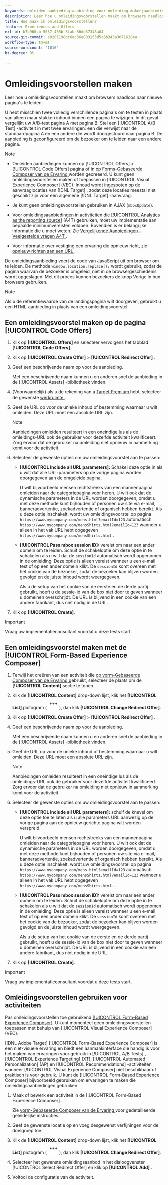 ```yaml
---
keywords: omleiden aanbieding;aanbieding voor omleiding maken;aanbieding voor HTML toevoegen;Alle URL-parameters doorgeven in omleiding
description: Leer hoe u omleidingsvoorstellen maakt om browsers naadloos naar nieuwe pagina's te leiden.
title: Hoe maak ik omleidingsvoorstellen?
feature: Experiences and Offers
exl-id: b7b960cb-5057-455b-8fab-86dd37343a04
source-git-commit: e8201198dc6ac36e803153d5c6b345a30716204a
workflow-type: tm+mt
source-wordcount: '1016'
ht-degree: 0%

---
```


# Omleidingsvoorstellen maken

Leer hoe u omleidingsvoorstellen maakt om browsers naadloos naar nieuwe pagina&#39;s te leiden.

U hebt misschien twee volledig verschillende pagina&#39;s om te testen in plaats van alleen maar stukken inhoud binnen een pagina te wijzigen. In dit geval vergelijkt uw A/B-test pagina A met pagina B. Stel een [!UICONTROL A/B Test] -activiteit in met twee ervaringen: een die verwijst naar de standaardpagina A en een andere die wordt doorgestuurd naar pagina B. De aanbieding is geconfigureerd om de bezoeker om te leiden naar een andere pagina.

>[!NOTE]
>
> * Omleiden aanbiedingen kunnen op [!UICONTROL Offers] > [!UICONTROL Code Offers] pagina of in [ op Forms-Gebaseerde Composer van de Ervaring ](/help/main/c-experiences/form-experience-composer.md) worden gecreeerd. U kunt geen omleidingsvoorstellen maken of toepassen in [!UICONTROL Visual Experience Composer] (VEC). Inhoud wordt ingespoten op de aanvraaglocaties van [!DNL Target] , zodat deze locaties meestal niet geschikt zijn voor een algemene [!DNL Target] -aanvraag.
>
>* Je kunt geen omleidingsvoorstellen gebruiken in AJAX (`mboxUpdate`).
>
>* Voor omleidingsaanbiedingen in activiteiten die [[!UICONTROL Analytics as the reporting source]](/help/main/c-integrating-target-with-mac/a4t/a4t.md) (A4T) gebruiken, moet uw implementatie aan bepaalde minimumvereisten voldoen. Bovendien is er belangrijke informatie die u moet weten. Zie [ Vergelijkende Aanbiedingen - Veelgestelde vragen A4T ](/help/main/c-integrating-target-with-mac/a4t/r-a4t-faq/a4t-faq-redirect-offers.md#concept_21BF213F10E1414A9DCD4A98AF207905).
>
>* Voor informatie over vestiging een ervaring die opnieuw richt, zie [ opnieuw richten aan een URL ](/help/main/c-experiences/c-visual-experience-composer/redirect-offer.md#task_9578678D42784F5EB9638F8AC8C911FA).

De omleidingsaanbieding voert de code van JavaScript uit om browser om te leiden. De methode `window.location.replace();` wordt gebruikt, zodat de pagina waarvan de bezoeker is omgeleid, niet in de browsergeschiedenis wordt opgeslagen. Met dit proces kunnen bezoekers de knop Vorige in hun browsers gebruiken.

>[!NOTE]
>
>Als u de referentiewaarde van de landingspagina wilt doorgeven, gebruikt u een HTML-aanbieding in plaats van een omleidingsvoorstel.

## Een omleidingsvoorstel maken op de pagina [!UICONTROL Code Offers]

1. Klik op **[!UICONTROL Offers]** en selecteer vervolgens het tabblad **[!UICONTROL Code Offers]**.
1. Klik op **[!UICONTROL Create Offer]** > **[!UICONTROL Redirect Offer]** .
1. Geef een beschrijvende naam op voor de aanbieding.

   Met een beschrijvende naam kunnen u en anderen snel de aanbieding in de [!UICONTROL Assets] -bibliotheek vinden.

1. (Voorwaardelijk) als u de rekening van a [ Target Premium ](/help/main/c-intro/intro.md#premium) hebt, selecteer de gewenste [ werkruimte ](/help/main/administrating-target/c-user-management/property-channel/properties-overview.md##section_B82EB409B67C4D9D9D20CE30E48DB1DC).

1. Geef de URL op voor de unieke inhoud of bestemming waarnaar u wilt omleiden. Deze URL moet een absolute URL zijn.

   >[!NOTE]
   >
   >Aanbiedingen omleiden resulteert in een oneindige lus als de omleidings-URL ook de gebruiker voor dezelfde activiteit kwalificeert. Zorg ervoor dat de gebruiker na omleiding niet opnieuw in aanmerking komt voor de activiteit.

1. Selecteer de gewenste opties om uw omleidingsvoorstel aan te passen:

   * **[!UICONTROL Include all URL parameters]:** Schakel deze optie in als u wilt dat alle URL-parameters op de vorige pagina worden doorgegeven aan de omgeleide pagina.

     U wilt bijvoorbeeld mensen rechtstreeks van een mannenpagina omleiden naar de categoriepagina voor heren. U wilt ook dat de dynamische parameters in de URL worden doorgegeven, omdat u met deze methode kunt bijhouden of personen uw site via e-mail, banneradvertentie, zoekadvertentie of organisch hebben bereikt. Als u deze optie inschakelt, wordt uw omleidingsvoorstel op pagina `https://www.mycompany.com/mens.html?emailId=123` automatisch `https://www.mycompany.com/mensShirts.html?emailId=123` wanneer u alleen in het vak URL hebt opgegeven `https://www.mycompany.com/mensShirts.html` .

   * **[!UICONTROL Pass mbox session ID]:** vereist om naar een ander domein om te leiden. Schuif de schakeloptie om deze optie in te schakelen als u wilt dat de `sessionId` automatisch wordt opgenomen in de omleiding. Deze optie is alleen vereist wanneer u een e-mail test of op een ander domein klikt. De `sessionId` komt overeen met het cookie van de bezoeker, zodat de bezoeker kan blijven worden gevolgd en de juiste inhoud wordt weergegeven.

     Als u de setup van het cookie van de eerste en de derde partij gebruikt, hoeft u de sessie-id van de box niet door te geven wanneer u domeinen overschrijdt. De URL is blijvend in een cookie van een andere fabrikant, dus niet nodig in de URL.

1. Klik op **[!UICONTROL Create]**.

>[!IMPORTANT]
>
>Vraag uw implementatieconsultant voordat u deze tests start.

## Een omleidingsvoorstel maken met de [!UICONTROL Form-Based Experience Composer]

1. Terwijl het creëren van een activiteit die [ op vorm-Gebaseerde Composer van de Ervaring ](/help/main/c-experiences/form-experience-composer.md) gebruikt, selecteer de plaats om de **[!UICONTROL Content]** sectie te tonen.
1. Klik de **[!UICONTROL Content]** drop-down lijst, klik het **[!UICONTROL List]** pictogram ( ![ Lijst ](/help/main/assets/icons/MoreSmallList.svg)), dan klik **[!UICONTROL Change Redirect Offer]**.
1. Klik op **[!UICONTROL Create Offer]** > **[!UICONTROL Redirect Offer]** .
1. Geef een beschrijvende naam op voor de aanbieding.

   Met een beschrijvende naam kunnen u en anderen snel de aanbieding in de [!UICONTROL Assets] -bibliotheek vinden.

1. Geef de URL op voor de unieke inhoud of bestemming waarnaar u wilt omleiden. Deze URL moet een absolute URL zijn.

   >[!NOTE]
   >
   >Aanbiedingen omleiden resulteert in een oneindige lus als de omleidings-URL ook de gebruiker voor dezelfde activiteit kwalificeert. Zorg ervoor dat de gebruiker na omleiding niet opnieuw in aanmerking komt voor de activiteit.

1. Selecteer de gewenste opties om uw omleidingsvoorstel aan te passen:

   * **[!UICONTROL Include all URL parameters]:** schuif de knevel om deze optie toe te laten als u alle parameters URL aanwezig op de vorige pagina aan de opnieuw gerichte pagina wilt worden verspreid.

     U wilt bijvoorbeeld mensen rechtstreeks van een mannenpagina omleiden naar de categoriepagina voor heren. U wilt ook dat de dynamische parameters in de URL worden doorgegeven, omdat u met deze methode kunt bijhouden of personen uw site via e-mail, banneradvertentie, zoekadvertentie of organisch hebben bereikt. Als u deze optie inschakelt, wordt uw omleidingsvoorstel op pagina `https://www.mycompany.com/mens.html?emailId=123` automatisch `https://www.mycompany.com/mensShirts.html?emailId=123` wanneer u alleen in het vak URL hebt opgegeven `https://www.mycompany.com/mensShirts.html` .

   * **[!UICONTROL Pass mbox session ID]:** vereist om naar een ander domein om te leiden. Schuif de schakeloptie om deze optie in te schakelen als u wilt dat de `sessionId` automatisch wordt opgenomen in de omleiding. Deze optie is alleen vereist wanneer u een e-mail test of op een ander domein klikt. De `sessionId` komt overeen met het cookie van de bezoeker, zodat de bezoeker kan blijven worden gevolgd en de juiste inhoud wordt weergegeven.

     Als u de setup van het cookie van de eerste en de derde partij gebruikt, hoeft u de sessie-id van de box niet door te geven wanneer u domeinen overschrijdt. De URL is blijvend in een cookie van een andere fabrikant, dus niet nodig in de URL.

1. Klik op **[!UICONTROL Create]**.

>[!IMPORTANT]
>
>Vraag uw implementatieconsultant voordat u deze tests start.

## Omleidingsvoorstellen gebruiken voor activiteiten

Pas omleidingsvoorstellen toe gebruikend [[!UICONTROL Form-Based Experience Composer]](/help/main/c-experiences/form-experience-composer.md). U kunt momenteel geen omleidingsvoorstellen toepassen met behulp van [!UICONTROL Visual Experience Composer] (VEC).

[!DNL Adobe Target] [!UICONTROL Form-Based Experience Composer] is een niet-visuele ervaring en biedt een aanmaakinterface die handig is voor het maken van ervaringen voor gebruik in [!UICONTROL A/B Tests] , [!UICONTROL Experience Targeting] (XT), [!UICONTROL Automated Personalization] (AP) en [!UICONTROL Recommendations] -activiteiten wanneer [!UICONTROL Visual Experience Composer] niet beschikbaar of praktisch is voor gebruik. U kunt de [!UICONTROL Form-Based Experience Composer] bijvoorbeeld gebruiken om ervaringen te maken die omleidingsaanbiedingen gebruiken.

1. Maak of bewerk een activiteit in de [!UICONTROL Form-Based Experience Composer] .

   Zie [ vorm-Gebaseerde Composer van de Ervaring ](/help/main/c-experiences/form-experience-composer.md) voor gedetailleerde geleidelijke instructies.

1. Geef de gewenste locatie op en voeg desgewenst verfijningen voor de doelgroep toe.

1. Klik de **[!UICONTROL Content]** drop-down lijst, klik het **[!UICONTROL List]** pictogram ( ![ Lijst ](/help/main/assets/icons/MoreSmallList.svg)), dan klik **[!UICONTROL Change Redirect Offer]**.
1. Selecteer het gewenste omleidingsaanbod in het dialoogvenster [!UICONTROL Select Redirect Offer] en klik op **[!UICONTROL Add]** .
1. Voltooi de configuratie van de activiteit.
